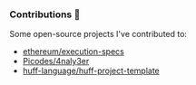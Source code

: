 ### Contributions 🔭

Some open-source projects I've contributed to:

- [ethereum/execution-specs](https://github.com/ethereum/execution-specs/pulls?q=is%3Apr+is%3Aclosed+author%3AEperezOk+review%3Aapproved)
- [Picodes/4naly3er](https://github.com/Picodes/4naly3er/pull/40)
- [huff-language/huff-project-template](https://github.com/huff-language/huff-project-template/pull/17)

<!--
**EperezOk/EperezOk** is a ✨ _special_ ✨ repository because its `README.md` (this file) appears on your GitHub profile.

Here are some ideas to get you started:

- 🔭 I’m currently working on ...
- 🌱 I’m currently learning ...
- 👯 I’m looking to collaborate on ...
- 🤔 I’m looking for help with ...
- 💬 Ask me about ...
- 📫 How to reach me: ...
- 😄 Pronouns: ...
- ⚡ Fun fact: ...
-->
